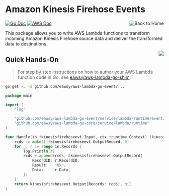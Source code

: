 <a id="top" name="top"></a>

# Amazon Kinesis Firehose Events

[<img src="/_asset/misc_home.png" alt="Back to Home" align="right">](/)
[![Go Doc][badge-doc-go]][eawsy-doc]
[![AWS Doc][badge-doc-aws]][aws-doc]

This package allows you to write AWS Lambda functions to transform incoming Amazon Kinesis Firehose source data and
deliver the transformed data to destinations.
  
[<img src="/_asset/misc_arrow-up.png" align="right">](#top)
## Quick Hands-On

> For step by step instructions on how to author your AWS Lambda function code in Go, see 
  [eawsy/aws-lambda-go-shim][eawsy-runtime].
  
```sh
go get -u -d github.com/eawsy/aws-lambda-go-event/...
```

```go
package main

import (
	"log"

	"github.com/eawsy/aws-lambda-go-event/service/lambda/runtime/event/kinesisfirehoseevt"
	"github.com/eawsy/aws-lambda-go-core/service/lambda/runtime"
)

func Handle(in *kinesisfirehoseevt.Input, ctx *runtime.Context) (kinesisfirehoseevt.Output, error) {
	rcds := make([]*kinesisfirehoseevt.OutputRecord, 0)
	for _, r := range in.Records {
		log.Println(r)
		rcds = append(rcds, &kinesisfirehoseevt.OutputRecord{
			RecordID: r.RecordID,
			Result:   "Ok",
			Data:     r.Data,
		})
	}
	return kinesisfirehoseevt.Output{Records: rcds}, nil
}
```

[eawsy-runtime]: https://github.com/eawsy/aws-lambda-go-shim
[eawsy-doc]: https://godoc.org/github.com/eawsy/aws-lambda-go-event/service/lambda/runtime/event/kinesisfirehoseevt

[aws-doc]: http://docs.aws.amazon.com/firehose/latest/dev/what-is-this-service.html

[badge-doc-go]: http://img.shields.io/badge/api-godoc-3F51B5.svg?style=flat-square
[badge-doc-aws]: http://img.shields.io/badge/api-awsdoc-FF9800.svg?style=flat-square

